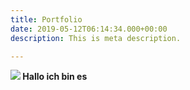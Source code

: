 ```yaml
---
title: Portfolio
date: 2019-05-12T06:14:34.000+00:00
description: This is meta description.

---
```

**![](/images/user-3.jpg) Hallo ich bin es**